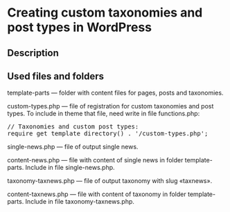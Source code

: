 <h1>Creating custom taxonomies and post types in WordPress</h1>
<h2>Description</h2>
<p></p>
<h2>Used files and folders</h2>
<p>template-parts &mdash; folder with content files for pages, posts and taxonomies.</p>
<p>custom-types.php &mdash; file of registration for custom taxonomies and post types. To include in theme that file, need write in file functions.php:</p>
<pre>
// Taxonomies and custom post types:
require get_template_directory() . '/custom-types.php';
</pre>
<p>single-news.php &mdash; file of output single news.</p>
<p>content-news.php &mdash; file with content of single news in folder template-parts. Include in file single-news.php.</p>
<p>taxonomy-taxnews.php &mdash; file of output taxonomy with slug &laquo;taxnews&raquo;.</p>
<p>content-taxnews.php &mdash; file with content of taxonomy in folder template-parts. Include in file taxonomy-taxnews.php.</p>
